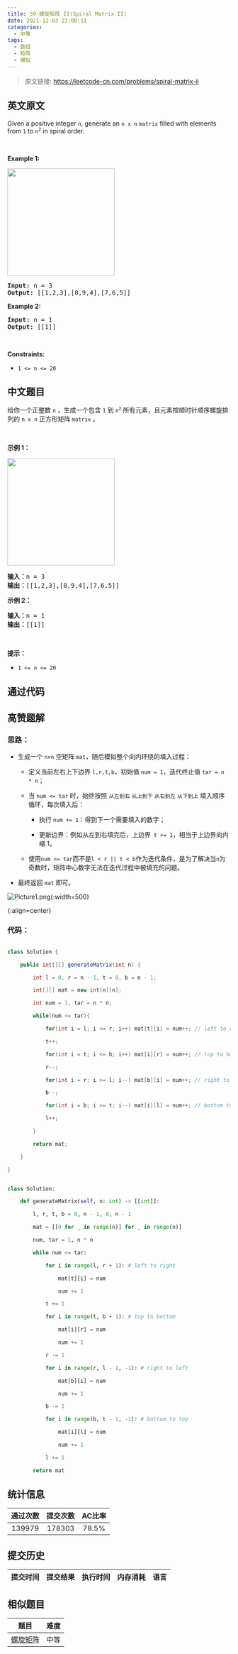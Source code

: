 ```yaml
---
title: 59-螺旋矩阵 II(Spiral Matrix II)
date: 2021-12-03 23:00:11
categories:
  - 中等
tags:
  - 数组
  - 矩阵
  - 模拟
---
```


> 原文链接: https://leetcode-cn.com/problems/spiral-matrix-ii


## 英文原文
<div><p>Given a positive integer <code>n</code>, generate an <code>n x n</code> <code>matrix</code> filled with elements from <code>1</code> to <code>n<sup>2</sup></code> in spiral order.</p>

<p>&nbsp;</p>
<p><strong>Example 1:</strong></p>
<img alt="" src="https://assets.leetcode.com/uploads/2020/11/13/spiraln.jpg" style="width: 242px; height: 242px;" />
<pre>
<strong>Input:</strong> n = 3
<strong>Output:</strong> [[1,2,3],[8,9,4],[7,6,5]]
</pre>

<p><strong>Example 2:</strong></p>

<pre>
<strong>Input:</strong> n = 1
<strong>Output:</strong> [[1]]
</pre>

<p>&nbsp;</p>
<p><strong>Constraints:</strong></p>

<ul>
	<li><code>1 &lt;= n &lt;= 20</code></li>
</ul>
</div>

## 中文题目
<div><p>给你一个正整数 <code>n</code> ，生成一个包含 <code>1</code> 到 <code>n<sup>2</sup></code> 所有元素，且元素按顺时针顺序螺旋排列的 <code>n x n</code> 正方形矩阵 <code>matrix</code> 。</p>

<p> </p>

<p><strong>示例 1：</strong></p>
<img alt="" src="https://assets.leetcode.com/uploads/2020/11/13/spiraln.jpg" style="width: 242px; height: 242px;" />
<pre>
<strong>输入：</strong>n = 3
<strong>输出：</strong>[[1,2,3],[8,9,4],[7,6,5]]
</pre>

<p><strong>示例 2：</strong></p>

<pre>
<strong>输入：</strong>n = 1
<strong>输出：</strong>[[1]]
</pre>

<p> </p>

<p><strong>提示：</strong></p>

<ul>
	<li><code>1 <= n <= 20</code></li>
</ul>
</div>

## 通过代码
<RecoDemo>
</RecoDemo>


## 高赞题解


### 思路：

- 生成一个 `n×n` 空矩阵 `mat`，随后模拟整个向内环绕的填入过程：

    - 定义当前左右上下边界 `l,r,t,b`，初始值 `num = 1`，迭代终止值 `tar = n * n`；

    - 当 `num <= tar` 时，始终按照 `从左到右` `从上到下` `从右到左` `从下到上` 填入顺序循环，每次填入后：

        - 执行 `num += 1`：得到下一个需要填入的数字；

        - 更新边界：例如从左到右填完后，上边界` t += 1`，相当于上边界向内缩 1。

    - 使用`num <= tar`而不是`l < r || t < b`作为迭代条件，是为了解决当`n`为奇数时，矩阵中心数字无法在迭代过程中被填充的问题。

- 最终返回 `mat` 即可。  



![Picture1.png](../images/spiral-matrix-ii-0.png){:width=500}

{:align=center}

### 代码：



```Java []

class Solution {

    public int[][] generateMatrix(int n) {

        int l = 0, r = n - 1, t = 0, b = n - 1;

        int[][] mat = new int[n][n];

        int num = 1, tar = n * n;

        while(num <= tar){

            for(int i = l; i <= r; i++) mat[t][i] = num++; // left to right.

            t++;

            for(int i = t; i <= b; i++) mat[i][r] = num++; // top to bottom.

            r--;

            for(int i = r; i >= l; i--) mat[b][i] = num++; // right to left.

            b--;

            for(int i = b; i >= t; i--) mat[i][l] = num++; // bottom to top.

            l++;

        }

        return mat;

    }

}

```

```Python []

class Solution:

    def generateMatrix(self, n: int) -> [[int]]:

        l, r, t, b = 0, n - 1, 0, n - 1

        mat = [[0 for _ in range(n)] for _ in range(n)]

        num, tar = 1, n * n

        while num <= tar:

            for i in range(l, r + 1): # left to right

                mat[t][i] = num

                num += 1

            t += 1

            for i in range(t, b + 1): # top to bottom

                mat[i][r] = num

                num += 1

            r -= 1

            for i in range(r, l - 1, -1): # right to left

                mat[b][i] = num

                num += 1

            b -= 1

            for i in range(b, t - 1, -1): # bottom to top

                mat[i][l] = num

                num += 1

            l += 1

        return mat

```

## 统计信息
| 通过次数 | 提交次数 | AC比率 |
| :------: | :------: | :------: |
|    139979    |    178303    |   78.5%   |

## 提交历史
| 提交时间 | 提交结果 | 执行时间 |  内存消耗  | 语言 |
| :------: | :------: | :------: | :--------: | :--------: |


## 相似题目
|                             题目                             | 难度 |
| :----------------------------------------------------------: | :---------: |
| [螺旋矩阵](https://leetcode-cn.com/problems/spiral-matrix/) | 中等|
